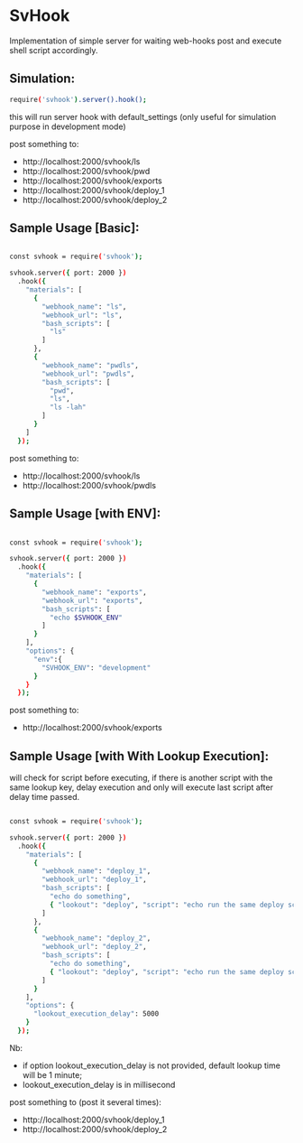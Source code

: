 
# SvHook

Implementation of simple server for waiting web-hooks post and execute shell script accordingly.

## Simulation:

```bash
require('svhook').server().hook();
```

this will run server hook with default_settings (only useful for simulation purpose in development mode)

post something to:
- http://localhost:2000/svhook/ls
- http://localhost:2000/svhook/pwd
- http://localhost:2000/svhook/exports
- http://localhost:2000/svhook/deploy_1
- http://localhost:2000/svhook/deploy_2


## Sample Usage [Basic]:

```bash

const svhook = require('svhook');

svhook.server({ port: 2000 })
  .hook({
    "materials": [
      {
        "webhook_name": "ls",
        "webhook_url": "ls",
        "bash_scripts": [
          "ls"
        ]
      },
      {
        "webhook_name": "pwdls",
        "webhook_url": "pwdls",
        "bash_scripts": [
          "pwd",
          "ls",
          "ls -lah"
        ]
      }
    ]
  });
```

post something to:
- http://localhost:2000/svhook/ls
- http://localhost:2000/svhook/pwdls


## Sample Usage [with ENV]:

```bash

const svhook = require('svhook');

svhook.server({ port: 2000 })
  .hook({
    "materials": [
      {
        "webhook_name": "exports",
        "webhook_url": "exports",
        "bash_scripts": [
          "echo $SVHOOK_ENV"
        ]
      }
    ],
    "options": {
      "env":{
        "SVHOOK_ENV": "development"
      }
    }
  });
```

post something to:
- http://localhost:2000/svhook/exports



## Sample Usage [with With Lookup Execution]:

will check for script before executing, if there is another script with the same lookup key,
delay execution and only will execute last script after delay time passed.

```bash

const svhook = require('svhook');

svhook.server({ port: 2000 })
  .hook({
    "materials": [
      {
        "webhook_name": "deploy_1",
        "webhook_url": "deploy_1",
        "bash_scripts": [
          "echo do something",
          { "lookout": "deploy", "script": "echo run the same deploy script" }
        ]
      },
      {
        "webhook_name": "deploy_2",
        "webhook_url": "deploy_2",
        "bash_scripts": [
          "echo do something",
          { "lookout": "deploy", "script": "echo run the same deploy script" }
        ]
      }
    ],
    "options": {
      "lookout_execution_delay": 5000
    }
  });
```

Nb:
- if option lookout_execution_delay is not provided, default lookup time will be 1 minute;
- lookout_execution_delay is in millisecond

post something to (post it several times):
- http://localhost:2000/svhook/deploy_1
- http://localhost:2000/svhook/deploy_2
